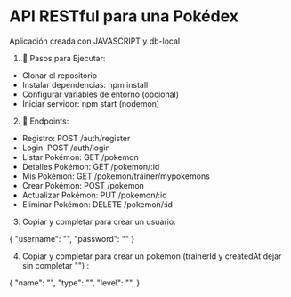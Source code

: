 # API RESTful para una Pokédex

Aplicación creada con JAVASCRIPT y db-local

1. 📝 Pasos para Ejecutar:

- Clonar el repositorio
- Instalar dependencias: npm install
- Configurar variables de entorno (opcional)
- Iniciar servidor: npm start (nodemon)

2. 🚀 Endpoints: 

- Registro: POST /auth/register
- Login: POST /auth/login
- Listar Pokémon: GET /pokemon
- Detalles Pokémon: GET /pokemon/:id
- Mis Pokémon: GET /pokemon/trainer/mypokemons
- Crear Pokémon: POST /pokemon
- Actualizar Pokémon: PUT /pokemon/:id
- Eliminar Pokémon: DELETE /pokemon/:id


3. Copiar y completar para crear un usuario:

  {
      "username": "",
      "password": ""
  }


4. Copiar y completar para crear un pokemon (trainerId y createdAt dejar sin completar "") :

  {
    "name": "",
    "type": "",
    "level": "",
}
